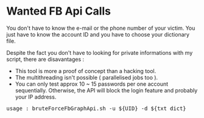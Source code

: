 # Wanted FB Api Calls

You don't have to know the e-mail or the phone number of your victim. You just have to know the account ID and you have to choose your dictionary file. 

Despite the fact you don't have to looking for private informations with my script, there are disavantages :
- This tool is more a proof of concept than a hacking tool.
- The multithreading isn't possible ( parallelised jobs too ).
- You can only test approx 10 ~ 15 passwords per one account sequentially. Otherwise, the API will block the login feature and probably your IP address.

<pre>usage : bruteForceFbGraphApi.sh -u ${UID} -d ${txt_dict} </pre>
